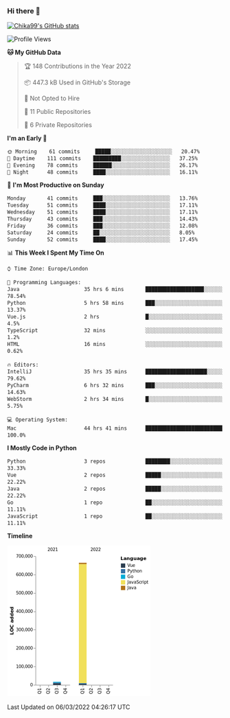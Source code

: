 ### Hi there 👋
[![Chika99's GitHub stats](https://github-readme-stats.vercel.app/api?username=Chika99&count_private=true&show_icons=true)](https://github.com/anuraghazra/github-readme-stats)

<!--START_SECTION:waka-->
![Profile Views](http://img.shields.io/badge/Profile%20Views-3-blue)

**🐱 My GitHub Data** 

> 🏆 148 Contributions in the Year 2022
 > 
> 📦 447.3 kB Used in GitHub's Storage 
 > 
> 🚫 Not Opted to Hire
 > 
> 📜 11 Public Repositories 
 > 
> 🔑 6 Private Repositories  
 > 
**I'm an Early 🐤** 

```text
🌞 Morning    61 commits     █████░░░░░░░░░░░░░░░░░░░░   20.47% 
🌆 Daytime    111 commits    █████████░░░░░░░░░░░░░░░░   37.25% 
🌃 Evening    78 commits     ██████░░░░░░░░░░░░░░░░░░░   26.17% 
🌙 Night      48 commits     ████░░░░░░░░░░░░░░░░░░░░░   16.11%

```
📅 **I'm Most Productive on Sunday** 

```text
Monday       41 commits     ███░░░░░░░░░░░░░░░░░░░░░░   13.76% 
Tuesday      51 commits     ████░░░░░░░░░░░░░░░░░░░░░   17.11% 
Wednesday    51 commits     ████░░░░░░░░░░░░░░░░░░░░░   17.11% 
Thursday     43 commits     ███░░░░░░░░░░░░░░░░░░░░░░   14.43% 
Friday       36 commits     ███░░░░░░░░░░░░░░░░░░░░░░   12.08% 
Saturday     24 commits     ██░░░░░░░░░░░░░░░░░░░░░░░   8.05% 
Sunday       52 commits     ████░░░░░░░░░░░░░░░░░░░░░   17.45%

```


📊 **This Week I Spent My Time On** 

```text
⌚︎ Time Zone: Europe/London

💬 Programming Languages: 
Java                     35 hrs 6 mins       ███████████████████░░░░░░   78.54% 
Python                   5 hrs 58 mins       ███░░░░░░░░░░░░░░░░░░░░░░   13.37% 
Vue.js                   2 hrs               █░░░░░░░░░░░░░░░░░░░░░░░░   4.5% 
TypeScript               32 mins             ░░░░░░░░░░░░░░░░░░░░░░░░░   1.2% 
HTML                     16 mins             ░░░░░░░░░░░░░░░░░░░░░░░░░   0.62%

🔥 Editors: 
IntelliJ                 35 hrs 35 mins      ████████████████████░░░░░   79.62% 
PyCharm                  6 hrs 32 mins       ███░░░░░░░░░░░░░░░░░░░░░░   14.63% 
WebStorm                 2 hrs 34 mins       █░░░░░░░░░░░░░░░░░░░░░░░░   5.75%

💻 Operating System: 
Mac                      44 hrs 41 mins      █████████████████████████   100.0%

```

**I Mostly Code in Python** 

```text
Python                   3 repos             ████████░░░░░░░░░░░░░░░░░   33.33% 
Vue                      2 repos             █████░░░░░░░░░░░░░░░░░░░░   22.22% 
Java                     2 repos             █████░░░░░░░░░░░░░░░░░░░░   22.22% 
Go                       1 repo              ██░░░░░░░░░░░░░░░░░░░░░░░   11.11% 
JavaScript               1 repo              ██░░░░░░░░░░░░░░░░░░░░░░░   11.11%

```


**Timeline**

![Chart not found](https://raw.githubusercontent.com/Chika99/Chika99/main/charts/bar_graph.png) 


 Last Updated on 06/03/2022 04:26:17 UTC
<!--END_SECTION:waka-->

<!--
**Chika99/Chika99** is a ✨ _special_ ✨ repository because its `README.md` (this file) appears on your GitHub profile.

Here are some ideas to get you started:

- 🔭 I’m currently working on ...
- 🌱 I’m currently learning ...
- 👯 I’m looking to collaborate on ...
- 🤔 I’m looking for help with ...
- 💬 Ask me about ...
- 📫 How to reach me: ...
- 😄 Pronouns: ...
- ⚡ Fun fact: ...
-->
